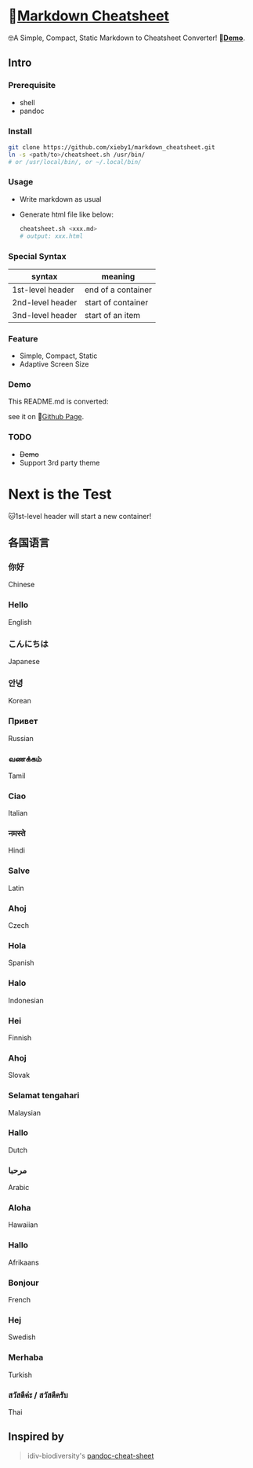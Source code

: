 # 📃[Markdown Cheatsheet](https://github.com/xieby1/markdown_cheatsheet)

🤓A Simple, Compact, Static Markdown to Cheatsheet Converter!
📃[**Demo**](https://xieby1.github.io/markdown_cheatsheet/README.html).

## Intro

### Prerequisite

* shell
* pandoc

### Install

```bash
git clone https://github.com/xieby1/markdown_cheatsheet.git
ln -s <path/to>/cheatsheet.sh /usr/bin/
# or /usr/local/bin/, or ~/.local/bin/
```

### Usage

* Write markdown as usual

* Generate html file like below:

  ```bash
  cheatsheet.sh <xxx.md>
  # output: xxx.html
  ```

### Special Syntax

| syntax           | meaning            |
| ---------------- | ------------------ |
| 1st-level header | end of a container |
| 2nd-level header | start of container |
| 3nd-level header | start of an item   |

### Feature

* Simple, Compact, Static
* Adaptive Screen Size

### Demo

This README.md is converted:

see it on 📃[Github Page](https://xieby1.github.io/markdown_cheatsheet/README.html).

### TODO

* ~~Demo~~
* Support 3rd party theme

# Next is the Test

🐱1st-level header will start a new container!

## 各国语言

### 你好

Chinese

### Hello

English

### こんにちは

Japanese

### 안녕

Korean

### Привет

Russian

### வணக்கம்

Tamil

### Ciao

Italian

### नमस्ते

Hindi

### Salve

Latin

### Ahoj

Czech

### Hola

Spanish

### Halo

Indonesian

### Hei

Finnish

### Ahoj

Slovak

### Selamat tengahari

Malaysian

### Hallo

Dutch

### مرحبا

Arabic

### Aloha

Hawaiian

### Hallo

Afrikaans

### Bonjour

French

### Hej

Swedish

### Merhaba

Turkish

### สวัสดีค่ะ / สวัสดีครับ

Thai

## Inspired by

> idiv-biodiversity's [pandoc-cheat-sheet](https://github.com/idiv-biodiversity/pandoc-cheat-sheet)

